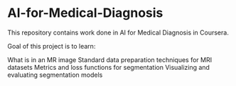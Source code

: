 # AI-for-Medical-Diagnosis
This repository contains work done in AI for Medical Diagnosis in Coursera.

Goal of this project is to learn:

What is in an MR image
Standard data preparation techniques for MRI datasets
Metrics and loss functions for segmentation
Visualizing and evaluating segmentation models
